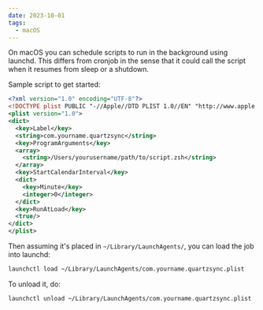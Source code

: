 ```yaml
---
date: 2023-10-01
tags:
  - macOS
---
```

On macOS you can schedule scripts to run in the background using launchd. This differs from cronjob in the sense that it could call the script when it resumes from sleep or a shutdown.

Sample script to get started:

```xml
<?xml version="1.0" encoding="UTF-8"?>
<!DOCTYPE plist PUBLIC "-//Apple//DTD PLIST 1.0//EN" "http://www.apple.com/DTDs/PropertyList-1.0.dtd">
<plist version="1.0">
<dict>
  <key>Label</key>
  <string>com.yourname.quartzsync</string>
  <key>ProgramArguments</key>
  <array>
    <string>/Users/yourusername/path/to/script.zsh</string>
  </array>
  <key>StartCalendarInterval</key>
  <dict>
    <key>Minute</key>
    <integer>0</integer>
  </dict>
  <key>RunAtLoad</key>
  <true/>
</dict>
</plist>
```

Then assuming it's placed in `~/Library/LaunchAgents/`, you can load the job into launchd:

```zsh
launchctl load ~/Library/LaunchAgents/com.yourname.quartzsync.plist
```

To unload it, do:

```zsh
launchctl unload ~/Library/LaunchAgents/com.yourname.quartzsync.plist
```